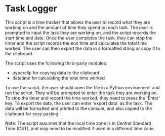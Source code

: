 # Task Logger

This script is a time tracker that allows the user to record what they are working on and the amount of time they spend on each task. The user is prompted to input the task they are working on, and the script records the start time and date. Once the user completes the task, they can stop the timer and the script records the end time and calculates the total time worked. The user can then export the data in a formatted string or copy it to the clipboard.

The script uses the following third-party modules:

- pyperclip for copying data to the clipboard
- datetime for calculating the total time worked

To use the script, the user should open the file in a Python environment and run the script. They will be prompted to enter the task they are working on. To stop the timer and record the time worked, they need to press the 'Enter' key. To export the data, the user can enter 'export data' as the task. The data will be formatted and printed to the console, and also copied to the clipboard for easy pasting.

Note: The script assumes that the local time zone is in Central Standard Time (CST), and may need to be modified if used in a different time zone.
